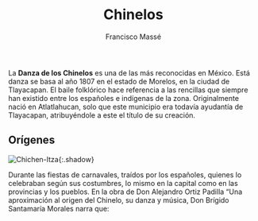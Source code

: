 ﻿---
layout: article
pageview: true
title:  Chinelos
tags:  tradiciones chinelos mundo
author:  Francisco Massé
mode: immersive
cover: docs/assets/images/cover1.jpg
header:
  theme: dark
article_header:
  type: overlay
  theme: dark
  background_color: '#203028'
  background_image:
    gradient: 'linear-gradient(135deg, rgba(34, 139, 87 , .4), rgba(139, 34, 139, .4))'

---

 La **Danza de los Chinelos** es una de las más reconocidas en México. Está danza se basa al año 1807 en el estado de Morelos, en la ciudad de Tlayacapan. El baile folklórico hace referencia a las rencillas que siempre han existido entre los españoles e indígenas de la zona. Originalmente nació en Atlatlahucan, solo que este municipio era todavía ayudantía de Tlayacapan, atribuyéndole a este el título de su creación.
 


## Orígenes

  

![Chichen-Itza](https://scontent-qro1-1.xx.fbcdn.net/v/t39.30808-6/s960x960/242134403_1883859355156607_1201830310850367242_n.jpg?_nc_cat=111&ccb=1-5&_nc_sid=2c4854&_nc_eui2=AeH8bGmXokrdxYCfbePPbua0I_VSRid4gbEj9VJGJ3iBsSiPg_6YFKUknoZpzmk5TzQoBC2rRL1xPlN3O0wkymWl&_nc_ohc=VL153v-ZUUIAX_IvrAL&_nc_ht=scontent-qro1-1.xx&oh=56e4dc62fc837406fd39fa95a262457f&oe=615C8081  "Chinelos"){:.shadow}

  
Durante las fiestas de carnavales, traídos por los españoles, quienes lo celebraban según sus costumbres, lo mismo en la capital como en las provincias y los pueblos. En la obra de Don Alejandro Ortiz Padilla “Una aproximación al origen del Chinelo, su danza y música, Don Brígido Santamaría Morales narra que:

<!--more-->
